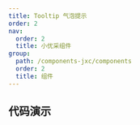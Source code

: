 ```yaml
---
title: Tooltip 气泡提示
order: 2
nav:
  order: 2
  title: 小优采组件
group:
  path: /components-jxc/components
  order: 2
  title: 组件
---
```


## 代码演示

<Row gutter=8>
<Col span=12>
  <!-- <embed src="@abiz-rc-jxc/tooltip/demo/index.md"></embed> -->
  
</Col> 
<Col span=12>
  
</Col> 
</Row>
